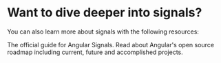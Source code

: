 # Want to dive deeper into signals?

You can also learn more about signals with the following resources:

<docs-card-container>
  <docs-card title="Angular Signals Guide" href="guide/signals">
  The official guide for Angular Signals.
  </docs-card>
  <docs-card title="Angular's Roadmap" href="roadmap">
  Read about Angular's open source roadmap including current, future and accomplished projects.
  </docs-card>
</docs-card-container>
